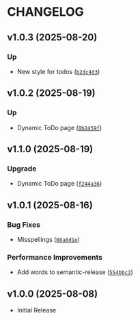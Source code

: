 # CHANGELOG

<!-- version list -->

## v1.0.3 (2025-08-20)

### Up

- New style for todos
  ([`b2dc4d3`](https://github.com/PyMoX-fr/PyMoX-fr.github.io/commit/b2dc4d3472057277a4c9cd0f6266d1f33f0b9a3a))


## v1.0.2 (2025-08-19)

### Up

- Dynamic ToDo page
  ([`8b2459f`](https://github.com/PyMoX-fr/PyMoX-fr.github.io/commit/8b2459f43c1ebe4bd4c73b6e5ed669fd23a62604))


## v1.1.0 (2025-08-19)

### Upgrade

- Dynamic ToDo page
  ([`f244a36`](https://github.com/PyMoX-fr/PyMoX-fr.github.io/commit/f244a36a42e89c01eaac963e1ae3949a34af9c51))


## v1.0.1 (2025-08-16)

### Bug Fixes

- Misspellings
  ([`08a8d1e`](https://github.com/PyMoX-fr/PyMoX-fr.github.io/commit/08a8d1e3be892323f546288396fa538b056a8d01))

### Performance Improvements

- Add words to semantic-release
  ([`554bbc3`](https://github.com/PyMoX-fr/PyMoX-fr.github.io/commit/554bbc322f30e6d8d72a7e42b123dcd6e174aa68))


## v1.0.0 (2025-08-08)

- Initial Release
